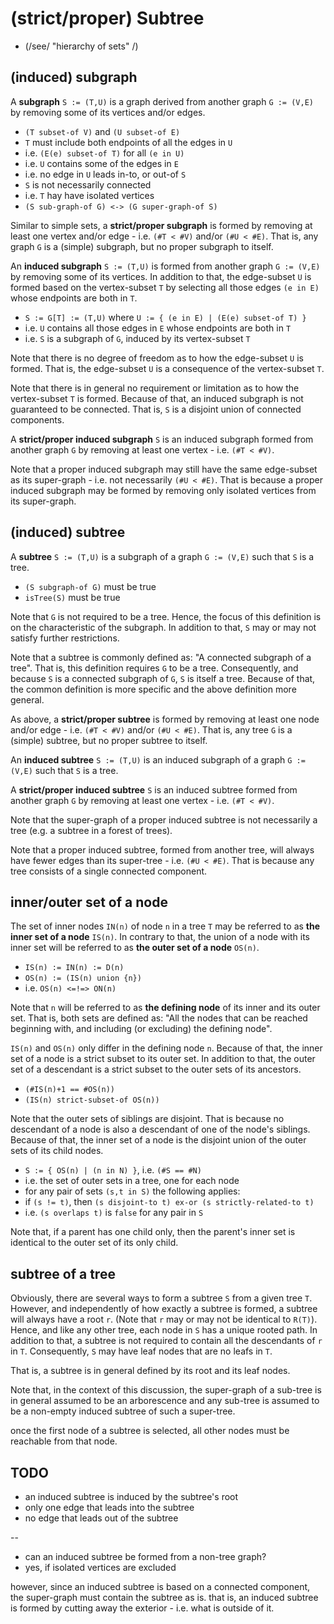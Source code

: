 
<!-- ======================================================================= -->
# (strict/proper) Subtree

* (/see/ "hierarchy of sets" /)

<!-- ======================================================================= -->
## (induced) subgraph

A **subgraph** `S := (T,U)` is a graph derived from another graph `G := (V,E)`
by removing some of its vertices and/or edges.

* `(T subset-of V)` and `(U subset-of E)`
* `T` must include both endpoints of all the edges in `U`
* i.e. `(E(e) subset-of T)` for all `(e in U)`
* i.e. `U` contains some of the edges in `E`
* i.e. no edge in `U` leads in-to, or out-of `S`
* `S` is not necessarily connected
* i.e. `T` hay have isolated vertices
* `(S sub-graph-of G) <-> (G super-graph-of S)`

Similar to simple sets, a **strict/proper subgraph** is formed by removing at
least one vertex and/or edge - i.e. `(#T < #V)` and/or `(#U < #E)`. That is,
any graph `G` is a (simple) subgraph, but no proper subgraph to itself.

An **induced subgraph** `S := (T,U)` is formed from another graph `G := (V,E)`
by removing some of its vertices. In addition to that, the edge-subset `U` is
formed based on the vertex-subset `T` by selecting all those edges `(e in E)`
whose endpoints are both in `T`.

* `S := G[T] := (T,U)` where `U := { (e in E) | (E(e) subset-of T) }`
* i.e. `U` contains all those edges in `E` whose endpoints are both in `T`
* i.e. `S` is a subgraph of `G`, induced by its vertex-subset `T`

Note that there is no degree of freedom as to how the edge-subset `U` is
formed. That is, the edge-subset `U` is a consequence of the vertex-subset `T`.

Note that there is in general no requirement or limitation as to how the
vertex-subset `T` is formed. Because of that, an induced subgraph is not
guaranteed to be connected. That is, `S` is a disjoint union of connected
components.

A **strict/proper induced subgraph** `S` is an induced subgraph formed from
another graph `G` by removing at least one vertex - i.e. `(#T < #V)`.

Note that a proper induced subgraph may still have the same edge-subset as its
super-graph - i.e. not necessarily `(#U < #E)`. That is because a proper induced
subgraph may be formed by removing only isolated vertices from its super-graph.

<!-- ======================================================================= -->
## (induced) subtree

A **subtree** `S := (T,U)` is a subgraph of a graph `G := (V,E)`
such that `S` is a tree.

* `(S subgraph-of G)` must be true
* `isTree(S)` must be true

Note that `G` is not required to be a tree. Hence, the focus of this definition
is on the characteristic of the subgraph. In addition to that, `S` may or may
not satisfy further restrictions.

Note that a subtree is commonly defined as: "A connected subgraph of a tree".
That is, this definition requires `G` to be a tree. Consequently, and because
`S` is a connected subgraph of `G`, `S` is itself a tree. Because of that,
the common definition is more specific and the above definition more general.

As above, a **strict/proper subtree** is formed by removing at least one node
and/or edge - i.e. `(#T < #V)` and/or `(#U < #E)`. That is, any tree `G` is a
(simple) subtree, but no proper subtree to itself.

An **induced subtree** `S := (T,U)` is an induced subgraph of a graph
`G := (V,E)` such that `S` is a tree.

A **strict/proper induced subtree** `S` is an induced subtree formed from
another graph `G` by removing at least one vertex - i.e. `(#T < #V)`.

Note that the super-graph of a proper induced subtree is not necessarily
a tree (e.g. a subtree in a forest of trees). 

Note that a proper induced subtree, formed from another tree, will always have
fewer edges than its super-tree - i.e. `(#U < #E)`. That is because any tree
consists of a single connected component.

<!-- ======================================================================= -->
## inner/outer set of a node

The set of inner nodes `IN(n)` of node `n` in a tree `T` may be referred to as
**the inner set of a node** `IS(n)`. In contrary to that, the union of a node
with its inner set will be referred to as **the outer set of a node** `OS(n)`.

* `IS(n) := IN(n) := D(n)`
* `OS(n) := (IS(n) union {n})`
* i.e. `OS(n) <=!=> ON(n)`

Note that `n` will be referred to as **the defining node** of its inner and
its outer set. That is, both sets are defined as: "All the nodes that can be
reached beginning with, and including (or excluding) the defining node".

`IS(n)` and `OS(n)` only differ in the defining node `n`. Because of that, the
inner set of a node is a strict subset to its outer set. In addition to that,
the outer set of a descendant is a strict subset to the outer sets of its
ancestors.

* `(#IS(n)+1 == #OS(n))`
* `(IS(n) strict-subset-of OS(n))`

Note that the outer sets of siblings are disjoint. That is because no descendant
of a node is also a descendant of one of the node's siblings. Because of that,
the inner set of a node is the disjoint union of the outer sets of its child
nodes.

* `S := { OS(n) | (n in N) }`, i.e. `(#S == #N)`
* i.e. the set of outer sets in a tree, one for each node
* for any pair of sets `(s,t in S)` the following applies:
* if `(s != t)`, then `(s disjoint-to t) ex-or (s strictly-related-to t)`
* i.e. `(s overlaps t)` is `false` for any pair in `S`

Note that, if a parent has one child only, then the parent's inner set is
identical to the outer set of its only child.

<!-- ======================================================================= -->
## subtree of a tree

Obviously, there are several ways to form a subtree `S` from a given tree `T`.
However, and independently of how exactly a subtree is formed, a subtree will
always have a root `r`. (Note that `r` may or may not be identical to `R(T)`).
Hence, and like any other tree, each node in `S` has a unique rooted path. In
addition to that, a subtree is not required to contain all the descendants of
`r` in `T`. Consequently, `S` may have leaf nodes that are no leafs in `T`.

That is, a subtree is in general defined by its root and its leaf nodes.

Note that, in the context of this discussion, the super-graph of a sub-tree
is in general assumed to be an arborescence and any sub-tree is assumed to
be a non-empty induced subtree of such a super-tree.

once the first node of a subtree is selected, all other nodes must
be reachable from that node.

<!-- ======================================================================= -->
## TODO

* an induced subtree is induced by the subtree's root
* only one edge that leads into the subtree
* no edge that leads out of the subtree

--

* can an induced subtree be formed from a non-tree graph?
* yes, if isolated vertices are excluded

however, since an induced subtree is based on a connected component, the
super-graph must contain the subtree as is. that is, an induced subtree
is formed by cutting away the exterior - i.e. what is outside of it.
